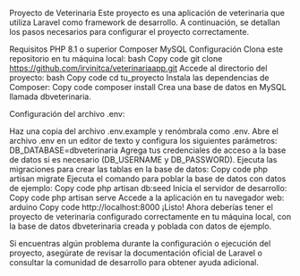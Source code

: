 Proyecto de Veterinaria
Este proyecto es una aplicación de veterinaria que utiliza Laravel como framework de desarrollo. A continuación, se detallan los pasos necesarios para configurar el proyecto correctamente.

Requisitos
PHP 8.1 o superior
Composer
MySQL
Configuración
Clona este repositorio en tu máquina local:
bash
Copy code
git clone https://github.com/irvinitca/veterinariaapp.git
Accede al directorio del proyecto:
bash
Copy code
cd tu_proyecto
Instala las dependencias de Composer:
Copy code
composer install
Crea una base de datos en MySQL llamada dbveterinaria.

Configuración del archivo .env:

Haz una copia del archivo .env.example y renómbrala como .env.
Abre el archivo .env en un editor de texto y configura los siguientes parámetros:
DB_DATABASE=dbveterinaria
Agrega tus credenciales de acceso a la base de datos si es necesario (DB_USERNAME y DB_PASSWORD).
Ejecuta las migraciones para crear las tablas en la base de datos:
Copy code
php artisan migrate
Ejecuta el comando para poblar la base de datos con datos de ejemplo:
Copy code
php artisan db:seed
Inicia el servidor de desarrollo:
Copy code
php artisan serve
Accede a la aplicación en tu navegador web:
arduino
Copy code
http://localhost:8000
¡Listo! Ahora deberías tener el proyecto de veterinaria configurado correctamente en tu máquina local, con la base de datos dbveterinaria creada y poblada con datos de ejemplo.

Si encuentras algún problema durante la configuración o ejecución del proyecto, asegúrate de revisar la documentación oficial de Laravel o consultar la comunidad de desarrollo para obtener ayuda adicional.